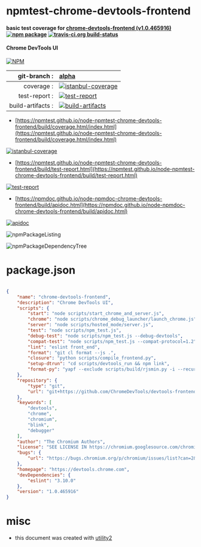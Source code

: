 # npmtest-chrome-devtools-frontend

#### basic test coverage for  [chrome-devtools-frontend (v1.0.465916)](https://devtools.chrome.com)  [![npm package](https://img.shields.io/npm/v/npmtest-chrome-devtools-frontend.svg?style=flat-square)](https://www.npmjs.org/package/npmtest-chrome-devtools-frontend) [![travis-ci.org build-status](https://api.travis-ci.org/npmtest/node-npmtest-chrome-devtools-frontend.svg)](https://travis-ci.org/npmtest/node-npmtest-chrome-devtools-frontend)

#### Chrome DevTools UI

[![NPM](https://nodei.co/npm/chrome-devtools-frontend.png?downloads=true&downloadRank=true&stars=true)](https://www.npmjs.com/package/chrome-devtools-frontend)

| git-branch : | [alpha](https://github.com/npmtest/node-npmtest-chrome-devtools-frontend/tree/alpha)|
|--:|:--|
| coverage : | [![istanbul-coverage](https://npmtest.github.io/node-npmtest-chrome-devtools-frontend/build/coverage.badge.svg)](https://npmtest.github.io/node-npmtest-chrome-devtools-frontend/build/coverage.html/index.html)|
| test-report : | [![test-report](https://npmtest.github.io/node-npmtest-chrome-devtools-frontend/build/test-report.badge.svg)](https://npmtest.github.io/node-npmtest-chrome-devtools-frontend/build/test-report.html)|
| build-artifacts : | [![build-artifacts](https://npmtest.github.io/node-npmtest-chrome-devtools-frontend/glyphicons_144_folder_open.png)](https://github.com/npmtest/node-npmtest-chrome-devtools-frontend/tree/gh-pages/build)|

- [https://npmtest.github.io/node-npmtest-chrome-devtools-frontend/build/coverage.html/index.html](https://npmtest.github.io/node-npmtest-chrome-devtools-frontend/build/coverage.html/index.html)

[![istanbul-coverage](https://npmtest.github.io/node-npmtest-chrome-devtools-frontend/build/screenCapture.buildCi.browser.%252Ftmp%252Fbuild%252Fcoverage.lib.html.png)](https://npmtest.github.io/node-npmtest-chrome-devtools-frontend/build/coverage.html/index.html)

- [https://npmtest.github.io/node-npmtest-chrome-devtools-frontend/build/test-report.html](https://npmtest.github.io/node-npmtest-chrome-devtools-frontend/build/test-report.html)

[![test-report](https://npmtest.github.io/node-npmtest-chrome-devtools-frontend/build/screenCapture.buildCi.browser.%252Ftmp%252Fbuild%252Ftest-report.html.png)](https://npmtest.github.io/node-npmtest-chrome-devtools-frontend/build/test-report.html)

- [https://npmdoc.github.io/node-npmdoc-chrome-devtools-frontend/build/apidoc.html](https://npmdoc.github.io/node-npmdoc-chrome-devtools-frontend/build/apidoc.html)

[![apidoc](https://npmdoc.github.io/node-npmdoc-chrome-devtools-frontend/build/screenCapture.buildCi.browser.%252Ftmp%252Fbuild%252Fapidoc.html.png)](https://npmdoc.github.io/node-npmdoc-chrome-devtools-frontend/build/apidoc.html)

![npmPackageListing](https://npmtest.github.io/node-npmtest-chrome-devtools-frontend/build/screenCapture.npmPackageListing.svg)

![npmPackageDependencyTree](https://npmtest.github.io/node-npmtest-chrome-devtools-frontend/build/screenCapture.npmPackageDependencyTree.svg)



# package.json

```json

{
    "name": "chrome-devtools-frontend",
    "description": "Chrome DevTools UI",
    "scripts": {
        "start": "node scripts/start_chrome_and_server.js",
        "chrome": "node scripts/chrome_debug_launcher/launch_chrome.js",
        "server": "node scripts/hosted_mode/server.js",
        "test": "node scripts/npm_test.js",
        "debug-test": "node scripts/npm_test.js --debug-devtools",
        "compat-test": "node scripts/npm_test.js --compat-protocol=1.2",
        "lint": "eslint front_end",
        "format": "git cl format --js .",
        "closure": "python scripts/compile_frontend.py",
        "setup-dtrun": "cd scripts/devtools_run && npm link",
        "format-py": "yapf --exclude scripts/build/rjsmin.py -i --recursive scripts PRESUBMIT.py"
    },
    "repository": {
        "type": "git",
        "url": "git+https://github.com/ChromeDevTools/devtools-frontend.git"
    },
    "keywords": [
        "devtools",
        "chrome",
        "chromium",
        "blink",
        "debugger"
    ],
    "author": "The Chromium Authors",
    "license": "SEE LICENSE IN https://chromium.googlesource.com/chromium/src/+/master/LICENSE",
    "bugs": {
        "url": "https://bugs.chromium.org/p/chromium/issues/list?can=2&q=component:Platform%3EDevTools%20&sort=-opened&colspec=ID%20Stars%20Owner%20Summary%20Modified%20Opened"
    },
    "homepage": "https://devtools.chrome.com",
    "devDependencies": {
        "eslint": "3.10.0"
    },
    "version": "1.0.465916"
}
```



# misc
- this document was created with [utility2](https://github.com/kaizhu256/node-utility2)
